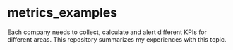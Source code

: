 # metrics_examples
Each company needs to collect, calculate and alert different KPIs for different areas. This repository summarizes my experiences with this topic.
